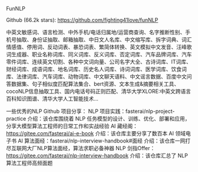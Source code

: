 FunNLP

Github (66.2k stars): https://github.com/fighting41love/funNLP

中英文敏感词、语言检测、中外手机/电话归属地/运营商查询、名字推断性别、手机号抽取、身份证抽取、邮箱抽取、中日文人名库、中文缩写库、拆字词典、词汇情感值、停用词、反动词表、暴恐词表、繁简体转换、英文模拟中文发音、汪峰歌词生成器、职业名称词库、同义词库、反义词库、否定词库、汽车品牌词库、汽车零件词库、连续英文切割、各种中文词向量、公司名字大全、古诗词库、IT词库、财经词库、成语词库、地名词库、历史名人词库、诗词词库、医学词库、饮食词库、法律词库、汽车词库、动物词库、中文聊天语料、中文谣言数据、百度中文问答数据集、句子相似度匹配算法集合、bert资源、文本生成&摘要相关工具、cocoNLP信息抽取工具、国内电话号码正则匹配、清华大学XLORE:中英文跨语言百科知识图谱、清华大学人工智能技术…

一些优秀的NLP Github 项目分享：
NLP 项目实践：fasterai/nlp-project-practice
介绍：该仓库围绕着 NLP 任务模型的设计、训练、优化、部署和应用，分享大模型算法工程师的日常工作和实战经验
AI 藏经阁：https://gitee.com/fasterai/ai-e-book
介绍：该仓库主要分享了数百本 AI 领域电子书
AI 算法面经：fasterai/nlp-interview-handbook#面经
介绍：该仓库一网打尽互联网大厂NLP算法面经，算法求职必备神器
NLP 剑指Offer：https://gitee.com/fasterai/nlp-interview-handbook
介绍：该仓库汇总了 NLP 算法工程师高频面题
